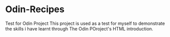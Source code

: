 # Odin-Recipes
Test for Odin Project
This project is used as a test for myself to demonstrate the skills i have learnt through The Odin POroject's HTML introduction.